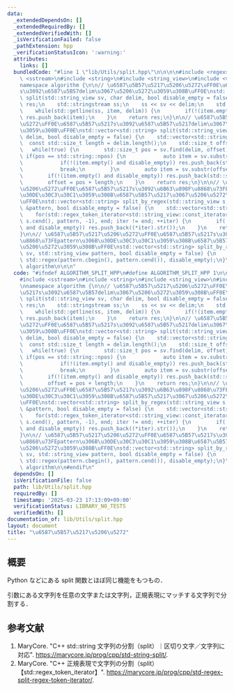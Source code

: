 ```yaml
---
data:
  _extendedDependsOn: []
  _extendedRequiredBy: []
  _extendedVerifiedWith: []
  _isVerificationFailed: false
  _pathExtension: hpp
  _verificationStatusIcon: ':warning:'
  attributes:
    links: []
  bundledCode: "#line 1 \"lib/Utils/split.hpp\"\n\n\n\n#include <regex>\n#include\
    \ <sstream>\n#include <string>\n#include <string_view>\n#include <vector>\n\n\
    namespace algorithm {\n\n// \u6587\u5B57\u5217\u5206\u5272\uFF0E\u6587\u5B57\u5217\
    s\u3092\u6587\u5B57delim\u3067\u5206\u5272\u3059\u308B\uFF0E\nstd::vector<std::string>\
    \ split(std::string_view sv, char delim, bool disable_empty = false) {\n    std::vector<std::string>\
    \ res;\n    std::stringstream ss;\n    ss << sv << delim;\n    std::string item;\n\
    \    while(std::getline(ss, item, delim)) {\n        if(!(item.empty() and disable_empty))\
    \ res.push_back(item);\n    }\n    return res;\n}\n\n// \u6587\u5B57\u5217\u5206\
    \u5272\uFF0E\u6587\u5B57\u5217s\u3092\u6587\u5B57\u5217delim\u3067\u5206\u5272\
    \u3059\u308B\uFF0E\nstd::vector<std::string> split(std::string_view sv, std::string_view\
    \ delim, bool disable_empty = false) {\n    std::vector<std::string> res;\n  \
    \  const std::size_t length = delim.length();\n    std::size_t offset = 0;\n \
    \   while(true) {\n        std::size_t pos = sv.find(delim, offset);\n       \
    \ if(pos == std::string::npos) {\n            auto item = sv.substr(offset);\n\
    \            if(!(item.empty() and disable_empty)) res.push_back(std::string(item));\n\
    \            break;\n        }\n        auto item = sv.substr(offset, pos - offset);\n\
    \        if(!(item.empty() and disable_empty)) res.push_back(std::string(item));\n\
    \        offset = pos + length;\n    }\n    return res;\n}\n\n// \u6587\u5B57\u5217\
    \u5206\u5272\uFF0E\u6587\u5B57\u5217s\u3092\u6B63\u898F\u8868\u73FEpattern\u306B\
    \u30DE\u30C3\u30C1\u3059\u308B\u6587\u5B57\u5217\u3067\u5206\u5272\u3059\u308B\
    \uFF0E\nstd::vector<std::string> split_by_regex(std::string_view s, const std::regex\
    \ &pattern, bool disable_empty = false) {\n    std::vector<std::string> res;\n\
    \    for(std::regex_token_iterator<std::string_view::const_iterator> iter(s.cbegin(),\
    \ s.cend(), pattern, -1), end; iter != end; ++iter) {\n        if(!((*iter).str().empty()\
    \ and disable_empty)) res.push_back((*iter).str());\n    }\n    return res;\n\
    }\n\n// \u6587\u5B57\u5217\u5206\u5272\uFF0E\u6587\u5B57\u5217s\u3092\u6B63\u898F\
    \u8868\u73FEpattern\u306B\u30DE\u30C3\u30C1\u3059\u308B\u6587\u5B57\u5217\u3067\
    \u5206\u5272\u3059\u308B\uFF0E\nstd::vector<std::string> split_by_regex(std::string_view\
    \ sv, std::string_view pattern, bool disable_empty = false) {\n    return split_by_regex(sv,\
    \ std::regex(pattern.cbegin(), pattern.cend()), disable_empty);\n}\n\n}  // namespace\
    \ algorithm\n\n\n"
  code: "#ifndef ALGORITHM_SPLIT_HPP\n#define ALGORITHM_SPLIT_HPP 1\n\n#include <regex>\n\
    #include <sstream>\n#include <string>\n#include <string_view>\n#include <vector>\n\
    \nnamespace algorithm {\n\n// \u6587\u5B57\u5217\u5206\u5272\uFF0E\u6587\u5B57\
    \u5217s\u3092\u6587\u5B57delim\u3067\u5206\u5272\u3059\u308B\uFF0E\nstd::vector<std::string>\
    \ split(std::string_view sv, char delim, bool disable_empty = false) {\n    std::vector<std::string>\
    \ res;\n    std::stringstream ss;\n    ss << sv << delim;\n    std::string item;\n\
    \    while(std::getline(ss, item, delim)) {\n        if(!(item.empty() and disable_empty))\
    \ res.push_back(item);\n    }\n    return res;\n}\n\n// \u6587\u5B57\u5217\u5206\
    \u5272\uFF0E\u6587\u5B57\u5217s\u3092\u6587\u5B57\u5217delim\u3067\u5206\u5272\
    \u3059\u308B\uFF0E\nstd::vector<std::string> split(std::string_view sv, std::string_view\
    \ delim, bool disable_empty = false) {\n    std::vector<std::string> res;\n  \
    \  const std::size_t length = delim.length();\n    std::size_t offset = 0;\n \
    \   while(true) {\n        std::size_t pos = sv.find(delim, offset);\n       \
    \ if(pos == std::string::npos) {\n            auto item = sv.substr(offset);\n\
    \            if(!(item.empty() and disable_empty)) res.push_back(std::string(item));\n\
    \            break;\n        }\n        auto item = sv.substr(offset, pos - offset);\n\
    \        if(!(item.empty() and disable_empty)) res.push_back(std::string(item));\n\
    \        offset = pos + length;\n    }\n    return res;\n}\n\n// \u6587\u5B57\u5217\
    \u5206\u5272\uFF0E\u6587\u5B57\u5217s\u3092\u6B63\u898F\u8868\u73FEpattern\u306B\
    \u30DE\u30C3\u30C1\u3059\u308B\u6587\u5B57\u5217\u3067\u5206\u5272\u3059\u308B\
    \uFF0E\nstd::vector<std::string> split_by_regex(std::string_view s, const std::regex\
    \ &pattern, bool disable_empty = false) {\n    std::vector<std::string> res;\n\
    \    for(std::regex_token_iterator<std::string_view::const_iterator> iter(s.cbegin(),\
    \ s.cend(), pattern, -1), end; iter != end; ++iter) {\n        if(!((*iter).str().empty()\
    \ and disable_empty)) res.push_back((*iter).str());\n    }\n    return res;\n\
    }\n\n// \u6587\u5B57\u5217\u5206\u5272\uFF0E\u6587\u5B57\u5217s\u3092\u6B63\u898F\
    \u8868\u73FEpattern\u306B\u30DE\u30C3\u30C1\u3059\u308B\u6587\u5B57\u5217\u3067\
    \u5206\u5272\u3059\u308B\uFF0E\nstd::vector<std::string> split_by_regex(std::string_view\
    \ sv, std::string_view pattern, bool disable_empty = false) {\n    return split_by_regex(sv,\
    \ std::regex(pattern.cbegin(), pattern.cend()), disable_empty);\n}\n\n}  // namespace\
    \ algorithm\n\n#endif\n"
  dependsOn: []
  isVerificationFile: false
  path: lib/Utils/split.hpp
  requiredBy: []
  timestamp: '2025-03-23 17:13:09+09:00'
  verificationStatus: LIBRARY_NO_TESTS
  verifiedWith: []
documentation_of: lib/Utils/split.hpp
layout: document
title: "\u6587\u5B57\u5217\u5206\u5272"
---
```



## 概要

Python などにある split 関数とほぼ同じ機能をもつもの．

引数にある文字列を任意の文字または文字列，正規表現にマッチする文字列で分割する．


## 参考文献

1. MaryCore. "C++ std::string 文字列の分割（split）｜区切り文字／文字列に対応". <https://marycore.jp/prog/cpp/std-string-split/>.
1. MaryCore. "C++ 正規表現で文字列の分割（split）【std::regex_token_iterator】". <https://marycore.jp/prog/cpp/std-regex-split-regex-token-iterator/>.

